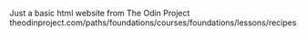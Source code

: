 Just a basic html website from The Odin Project
theodinproject.com/paths/foundations/courses/foundations/lessons/recipes